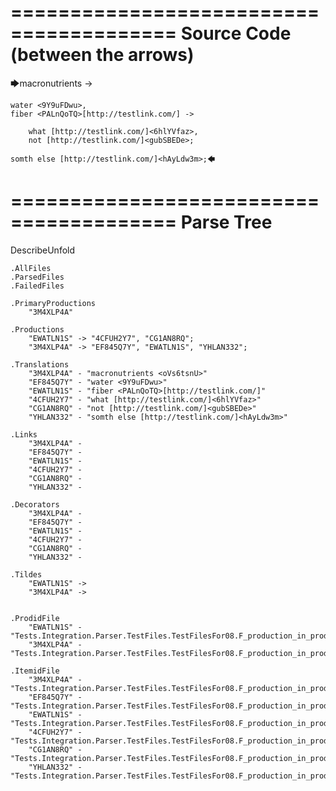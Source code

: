 ========================================
Source Code (between the arrows)
========================================

🡆macronutrients <oVs6tsnU> ->

    water <9Y9uFDwu>,
	fiber <PALnQoTQ>[http://testlink.com/] ->

        what [http://testlink.com/]<6hlYVfaz>,
        not [http://testlink.com/]<gubSBEDe>;

	somth else [http://testlink.com/]<hAyLdw3m>;🡄

========================================
Parse Tree
========================================
DescribeUnfold

    .AllFiles
    .ParsedFiles
    .FailedFiles

    .PrimaryProductions
        "3M4XLP4A" 

    .Productions
        "EWATLN1S" -> "4CFUH2Y7", "CG1AN8RQ";
        "3M4XLP4A" -> "EF845Q7Y", "EWATLN1S", "YHLAN332";

    .Translations
        "3M4XLP4A" - "macronutrients <oVs6tsnU>"
        "EF845Q7Y" - "water <9Y9uFDwu>"
        "EWATLN1S" - "fiber <PALnQoTQ>[http://testlink.com/]"
        "4CFUH2Y7" - "what [http://testlink.com/]<6hlYVfaz>"
        "CG1AN8RQ" - "not [http://testlink.com/]<gubSBEDe>"
        "YHLAN332" - "somth else [http://testlink.com/]<hAyLdw3m>"

    .Links
        "3M4XLP4A" - 
        "EF845Q7Y" - 
        "EWATLN1S" - 
        "4CFUH2Y7" - 
        "CG1AN8RQ" - 
        "YHLAN332" - 

    .Decorators
        "3M4XLP4A" - 
        "EF845Q7Y" - 
        "EWATLN1S" - 
        "4CFUH2Y7" - 
        "CG1AN8RQ" - 
        "YHLAN332" - 

    .Tildes
        "EWATLN1S" -> 
        "3M4XLP4A" -> 


    .ProdidFile
        "EWATLN1S" - "Tests.Integration.Parser.TestFiles.TestFilesFor08.F_production_in_production3.ds"
        "3M4XLP4A" - "Tests.Integration.Parser.TestFiles.TestFilesFor08.F_production_in_production3.ds"

    .ItemidFile
        "3M4XLP4A" - "Tests.Integration.Parser.TestFiles.TestFilesFor08.F_production_in_production3.ds"
        "EF845Q7Y" - "Tests.Integration.Parser.TestFiles.TestFilesFor08.F_production_in_production3.ds"
        "EWATLN1S" - "Tests.Integration.Parser.TestFiles.TestFilesFor08.F_production_in_production3.ds"
        "4CFUH2Y7" - "Tests.Integration.Parser.TestFiles.TestFilesFor08.F_production_in_production3.ds"
        "CG1AN8RQ" - "Tests.Integration.Parser.TestFiles.TestFilesFor08.F_production_in_production3.ds"
        "YHLAN332" - "Tests.Integration.Parser.TestFiles.TestFilesFor08.F_production_in_production3.ds"


